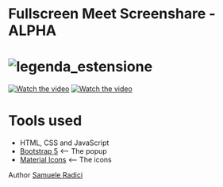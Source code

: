 Fullscreen Meet Screenshare - ALPHA
=======
![legenda_estensione](https://i.imgur.com/FcDL8li.png)
=======
[![Watch the video](https://i.imgur.com/cAPFId9.png)](https://i.imgur.com/cAPFId9.mp4)
[![Watch the video](https://i.imgur.com/RRPDCRS.gif)](https://i.imgur.com/RRPDCRS.gif)

# Tools used #
* HTML, CSS and JavaScript
* [Bootstrap 5](https://getbootstrap.com/docs/5.0/getting-started/introduction/) <-- The popup
* [Material Icons](https://fonts.google.com/icons) <-- The icons



Author [Samuele Radici](https://www.instagram.com/kio.jar/?hl=it)
